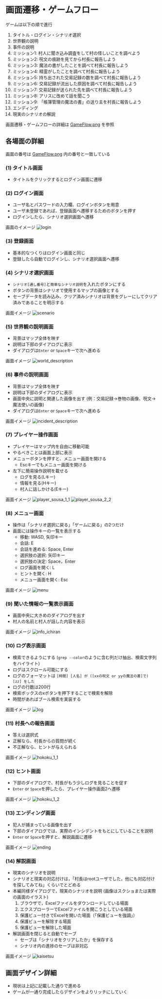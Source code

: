 ﻿# 画面遷移・ゲームフロー

ゲームは以下の順で進行
1. タイトル・ログイン・シナリオ選択
2. 世界観の説明
3. 事件の説明
4. ミッション1: 村人に聞き込み調査をして村の怪しいことを調べよう
5. ミッション2: 呪文の痕跡を見てから村長に報告しよう
6. ミッション3: 魔法の書がしたことを調べて村長に報告しよう
7. ミッション4: 精霊がしたことを調べて村長に報告しよう
8. ミッション5: 持ち出された交易記録の数を調べて村長に報告しよう
9. ミッション6: 交易記録が流出した原因を調べて村長に報告しよう
10. ミッション7: 交易記録が送られた先を調べて村長に報告しよう
11. ミッション8: アリスに改めて話を聞こう
12. ミッション9: 「帳簿管理の魔法の書」の送り主を村長に報告しよう
13. エンディング
14. 現実のシナリオの解説

画面遷移・ゲームフローの詳細は [GameFlow.png](GameFlow.png) を参照

## 各場面の詳細

画面の番号は [GameFlow.png](GameFlow.png) 内の番号と一致している

### (1) タイトル画面
- タイトルをクリックするとログイン画面に遷移

### (2) ログイン画面
- ユーザ名とパスワードの入力欄、ログインボタンを用意
- ユーザ未登録であれば、登録画面へ遷移するためのボタンを押す
- ログインしたら、シナリオ選択画面へ遷移

画面のイメージ
![login](img/login.png)

### (3) 登録画面
- 基本的なつくりはログイン画面と同じ
- 登録したら自動でログインし、シナリオ選択画面へ遷移

### (4) シナリオ選択画面
- `シナリオ[通し番号]`と`簡単なシナリオ説明`を入れたボタンにする
- ボタンの背景はシナリオで使用するマップの画像とする
- セーブデータを読み込み、クリア済みシナリオは背景をグレーにしてクリア済みであることを明示する

画面イメージ
![scenario](img/scenario.png)

### (5) 世界観の説明画面
- 背景はマップ全体を映す
- 説明は下部のダイアログに表示
- ダイアログは`Enter` or `Space`キーで次へ進める

画面イメージ
![world_description](img/world_description.png)

### (6) 事件の説明画面
- 背景はマップ全体を映す
- 説明は下部のダイアログに表示
- 画面中央に説明と関連した画像を出す (例：交易記録→巻物の画像、呪文→魔法使いの画像)
- ダイアログは`Enter` or `Space`キーで次へ進める

画面イメージ
![incident_description](img/incident_description.png)

### (7) プレイヤー操作画面
- プレイヤーはマップ内を自由に移動可能
- やるべきことは画面上部に表示
- メニューボタンを押すと、メニュー画面を開ける
  - Escキーでもメニュー画面を開ける
- 左下に簡易操作説明を載せる
  - ログを見る(Lキー)
  - 情報を見る(Hキー)
  - 村人に話しかける(Eキー)

画面イメージ
![player_sousa_1_1](img/player_sousa_1_1.png)
![player_sousa_2_2](img/player_sousa_2_2.png)

### (8) メニュー画面
- 操作は「シナリオ選択に戻る」「ゲームに戻る」の2つだけ
- 画面には操作キーの一覧を表示する
  - 移動: WASD, 矢印キー
  - 会話: E
  - 会話を進める: Space, Enter
  - 選択肢の選択: 矢印キー
  - 選択肢の決定: Space，Enter
  - ログ画面を開く: L
  - ヒントを開く: H
  - メニュー画面を開く: Esc

画面イメージ
![menu](img/menu.png)

### (9) 聞いた情報の一覧表示画面
- 画面中央に大きめのダイアログを出す
- 村人の名前と村人が話した内容を表示

画面イメージ
![info_ichiran](img/info_ichiran.png)

### (10) ログ表示画面
- 検索できるようにする (`grep --color`のように含む列だけ抽出、検索文字列をハイライト)
- ログはスクロール可能にする
- ログのフォーマットは `[時間] [人名] が ([xxの呪文 or yyの魔法の書]で) [zz] をした`
- ログの行数は200行
- 検索ボックスのxボタンを押下することで検索を解除
- 時間があればブール検索を実装する

画面イメージ
![log](img/log.png)

### (11) 村長への報告画面
- 答えは選択式
- 正解なら、村長からの質問が続く
- 不正解なら、ヒントが与えられる

画面イメージ
![hokoku_1_1](img/hokoku_1_1.png)

### (12) ヒント画面
- 下部のダイアログで、村長がもう少しログを見ることを促す
- `Enter` or `Space`を押したら、プレイヤー操作画面2へ遷移

画面イメージ
![hokoku_1_2](img/hokoku_1_2.png)

### (13) エンディング画面
- 犯人が捕まっている画像を出す
- 下部のダイアログでは、実際のインシデントをもとにしていることを説明
- `Enter` or `Space`を押すと、解説画面に遷移

画面イメージ
![ending](img/ending.png)

### (14) 解説画面
- 現実のシナリオを説明
- シナリオと現実の対応付けは，「村長はrootユーザでした，他にも対応付けを探してみてね」くらいでとどめる
- 本編同様ダイアログで，現実のシナリオを説明 (画像はスクショまたは実際の画面のイラスト)
  1. ブラウザで，Excelファイルをダウンロードしている場面
  2. エクスプローラーでExcelファイルを開こうとしている場面
  3. 保護ビュー付きでExcelを開いた場面（「保護ビューを強調」）
  4. 保護ビューを解除する場面
  5. 保護ビューを解除した場面
- 解説画面を閉じると自動でセーブ
  - セーブは「シナリオをクリアしたか」を保存する
  - シナリオ内の進捗のセーブは非対応

画面イメージ
![kaisetsu](img/kaisetsu.png)

## 画面デザイン詳細
- 現状は上記に記載した通りで進める
- ゲームが一通り完成したらデザインをよりリッチにしていく